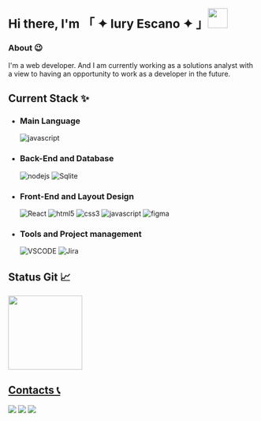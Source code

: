 ### <div> <h2> Hi there, I'm 「 ✦ Iury Escano ✦ 」<a><img src="https://media.tenor.com/xS_t2ANBv9UAAAAi/elsalla.gif" target="_blank" height="40" width="40"></a> </h2> </div>

#### <h3> About 😉 </h3> 
I'm a web developer. And I am currently working as a solutions analyst with a view to having an opportunity to work as a developer in the future.

#### <h2> Current Stack ✨</h2>
- <h3>Main Language</h3> <div><img src="https://img.shields.io/badge/JavaScript-F7DF1E?style=for-the-badge&logo=javascript&logoColor=black" alt="javascript"/></div> 
- <h3>Back-End and Database</h3> 
  <div>
    <img src="https://img.shields.io/badge/Node.js-43853D?style=for-the-badge&logo=node.js&logoColor=white" alt="nodejs"/>
    <img src="https://img.shields.io/badge/SQLite-07405E?style=for-the-badge&logo=sqlite&logoColor=white" alt="Sqlite"/>
  </div>
- <h3>Front-End and Layout Design</h3>
  <div>
    <img src="https://img.shields.io/badge/React-20232A?style=for-the-badge&logo=react&logoColor=61DAFB" alt="React"/>
    <img src="https://img.shields.io/badge/HTML5-E34F26?style=for-the-badge&logo=html5&logoColor=white" alt="html5"/>
    <img src="https://img.shields.io/badge/CSS3-1572B6?style=for-the-badge&logo=css3&logoColor=white" alt="css3"/>
    <img src="https://img.shields.io/badge/JavaScript-F7DF1E?style=for-the-badge&logo=javascript&logoColor=black" alt="javascript"/>
    <img src="https://img.shields.io/badge/Figma-F24E1E?style=for-the-badge&logo=figma&logoColor=white" alt="figma"/>
  </div>
- <h3>Tools and Project management</h3>
  <div>
    <img src="https://img.shields.io/badge/Visual_Studio_Code-0078D4?style=for-the-badge&logo=visual%20studio%20code&logoColor=white" alt="VSCODE"/> 
    <img src="https://img.shields.io/badge/Jira-0052CC?style=for-the-badge&logo=Jira&logoColor=white" alt="Jira"/>
  </div>

  
#### <h2> Status Git 📈 </h2>
 <div>
   <a href="https://github.com/iuryescano/">
   <img height="150em" src="https://github-readme-stats.vercel.app/api/?username=IuryEscano&show_icons=true&theme=cobalt&include_all_commits=true&count_private=true"/>
</div>

  #### <h2> Contacts 📞 </h2>
<div> 
  <a href="https://instagram.com/iury_escano" target="_blank"><img src="https://img.shields.io/badge/-Instagram-%23E4405F?style=for-the-badge&logo=instagram&logoColor=white" target="_blank"></a>
  <a href = "iurycordeiro15@gmail.com"><img src="https://img.shields.io/badge/-Gmail-%23333?style=for-the-badge&logo=gmail&logoColor=white" target="_blank"></a>
  <a href="https://www.linkedin.com/in/iury-cordeiro/" target="_blank"><img src="https://img.shields.io/badge/-LinkedIn-%230077B5?style=for-the-badge&logo=linkedin&logoColor=white" target="_blank"></a> 
</div>
